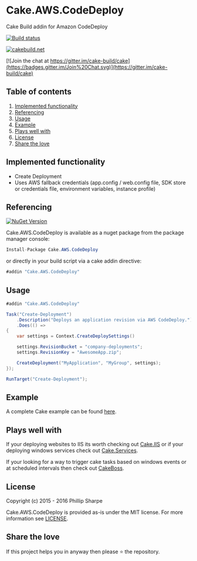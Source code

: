 # Cake.AWS.CodeDeploy
Cake Build addin for Amazon CodeDeploy

[![Build status](https://ci.appveyor.com/api/projects/status/fdmccfihkycqd0lj?svg=true)](https://ci.appveyor.com/project/SharpeRAD/cake-aws-codedeploy)

[![cakebuild.net](https://img.shields.io/badge/WWW-cakebuild.net-blue.svg)](http://cakebuild.net/)

[![Join the chat at https://gitter.im/cake-build/cake](https://badges.gitter.im/Join%20Chat.svg)](https://gitter.im/cake-build/cake)



## Table of contents

1. [Implemented functionality](https://github.com/SharpeRAD/Cake.AWS.CodeDeploy#implemented-functionality)
2. [Referencing](https://github.com/SharpeRAD/Cake.AWS.CodeDeploy#referencing)
3. [Usage](https://github.com/SharpeRAD/Cake.AWS.CodeDeploy#usage)
4. [Example](https://github.com/SharpeRAD/Cake.AWS.CodeDeploy#example)
5. [Plays well with](https://github.com/SharpeRAD/Cake.AWS.CodeDeploy#plays-well-with)
6. [License](https://github.com/SharpeRAD/Cake.AWS.CodeDeploy#license)
7. [Share the love](https://github.com/SharpeRAD/Cake.AWS.CodeDeploy#share-the-love)



## Implemented functionality

* Create Deployment
* Uses AWS fallback credentials (app.config / web.config file, SDK store or credentials file, environment variables, instance profile)



## Referencing

[![NuGet Version](http://img.shields.io/nuget/v/Cake.AWS.CodeDeploy.svg?style=flat)](https://www.nuget.org/packages/Cake.AWS.CodeDeploy/)

Cake.AWS.CodeDeploy is available as a nuget package from the package manager console:

```csharp
Install-Package Cake.AWS.CodeDeploy
```

or directly in your build script via a cake addin directive:

```csharp
#addin "Cake.AWS.CodeDeploy"
```



## Usage

```csharp
#addin "Cake.AWS.CodeDeploy"

Task("Create-Deployment")
    .Description("Deploys an application revision via AWS CodeDeploy.")
    .Does(() =>
{
    var settings = Context.CreateDeploySettings()

    settings.RevisionBucket = "company-deployments";
    settings.RevisionKey = "AwesomeApp.zip";

    CreateDeployment("MyApplication", "MyGroup", settings);
});

RunTarget("Create-Deployment");
```



## Example

A complete Cake example can be found [here](https://github.com/SharpeRAD/Cake.AWS.CodeDeploy/blob/master/test/build.cake).



## Plays well with

If your deploying websites to IIS its worth checking out [Cake.IIS](https://github.com/SharpeRAD/Cake.IIS) or if your deploying windows services check out [Cake.Services](https://github.com/SharpeRAD/Cake.Services).

If your looking for a way to trigger cake tasks based on windows events or at scheduled intervals then check out [CakeBoss](https://github.com/SharpeRAD/CakeBoss).



## License

Copyright (c) 2015 - 2016 Phillip Sharpe

Cake.AWS.CodeDeploy is provided as-is under the MIT license. For more information see [LICENSE](https://github.com/SharpeRAD/Cake.AWS.CodeDeploy/blob/master/LICENSE).



## Share the love

If this project helps you in anyway then please :star: the repository.
